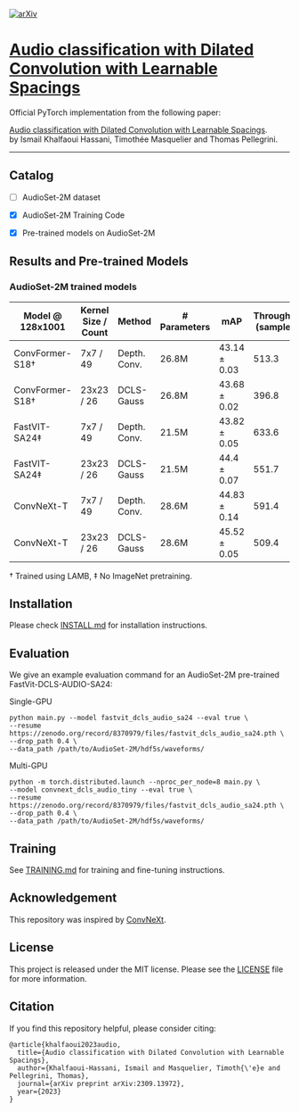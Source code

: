 [![arXiv](https://img.shields.io/badge/arXiv-2309.13972-b31b1b.svg?style=plastic)](https://arxiv.org/abs/2309.13972)
# [Audio classification with Dilated Convolution with Learnable Spacings](https://arxiv.org/abs/2309.13972)

Official PyTorch implementation from the following paper:

[Audio classification with Dilated Convolution with Learnable Spacings](https://arxiv.org/abs/2309.13972). \
by Ismail Khalfaoui Hassani, Timothée Masquelier and Thomas Pellegrini.

--- 


## Catalog
- [ ] AudioSet-2M dataset
- [x] AudioSet-2M Training Code  
- [x] Pre-trained models on AudioSet-2M



<!-- ✅ ⬜️  -->

## Results and Pre-trained Models
### AudioSet-2M trained models

| Model @ 128x1001 | Kernel Size / Count | Method        | # Parameters | mAP             | Throughput (sample/s) | model |
|------------------|----------------------|---------------|--------------|-----------------|------------------------| ---------|
| ConvFormer-S18†  | 7x7 / 49             | Depth. Conv.  | 26.8M        | 43.14 ± 0.03    | 513.3                  | [model](https://zenodo.org/record/8370979/files/convformer_audio_s18.pth) |
| ConvFormer-S18†  | 23x23 / 26           | DCLS-Gauss   | 26.8M        | 43.68 ± 0.02    | 396.8                  | [model](https://zenodo.org/record/8370979/files/convformer_dcls_audio_s18.pth) |
| FastVIT-SA24‡    | 7x7 / 49             | Depth. Conv.  | 21.5M        | 43.82 ± 0.05    | 633.6                  | [model](https://zenodo.org/record/8370979/files/fastvit_dcls_audio_sa24.pth) |
| FastVIT-SA24‡    | 23x23 / 26           | DCLS-Gauss   | 21.5M        | 44.4 ± 0.07      | 551.7                  | [model](https://zenodo.org/record/8370979/files/fastvit_dcls_audio_sa24.pth) |
| ConvNeXt-T       | 7x7 / 49             | Depth. Conv.  | 28.6M        | 44.83 ± 0.14    | 591.4                 | [model](https://zenodo.org/record/8370979/files/convnext_dcls_audio_tiny.pth) |
| ConvNeXt-T       | 23x23 / 26           | DCLS-Gauss   | 28.6M        | 45.52 ± 0.05    | 509.4                  | [model](https://zenodo.org/record/8370979/files/convnext_dcls_audio_tiny.pth) |

† Trained using LAMB, ‡ No ImageNet pretraining.



## Installation
Please check [INSTALL.md](INSTALL.md) for installation instructions. 

## Evaluation
We give an example evaluation command for an  AudioSet-2M pre-trained FastVit-DCLS-AUDIO-SA24:

Single-GPU
```
python main.py --model fastvit_dcls_audio_sa24 --eval true \
--resume https://zenodo.org/record/8370979/files/fastvit_dcls_audio_sa24.pth \
--drop_path 0.4 \
--data_path /path/to/AudioSet-2M/hdf5s/waveforms/ 
```


Multi-GPU
```
python -m torch.distributed.launch --nproc_per_node=8 main.py \
--model convnext_dcls_audio_tiny --eval true \
--resume https://zenodo.org/record/8370979/files/fastvit_dcls_audio_sa24.pth \
--drop_path 0.4 \
--data_path /path/to/AudioSet-2M/hdf5s/waveforms/
```

## Training
See [TRAINING.md](TRAINING.md) for training and fine-tuning instructions.

## Acknowledgement
This repository was inspired by [ConvNeXt](https://github.com/facebookresearch/ConvNeXt).

## License
This project is released under the MIT license. Please see the [LICENSE](LICENSE) file for more information.

## Citation
If you find this repository helpful, please consider citing:
```
@article{khalfaoui2023audio,
  title={Audio classification with Dilated Convolution with Learnable Spacings},
  author={Khalfaoui-Hassani, Ismail and Masquelier, Timoth{\'e}e and Pellegrini, Thomas},
  journal={arXiv preprint arXiv:2309.13972},
  year={2023}
}

```
